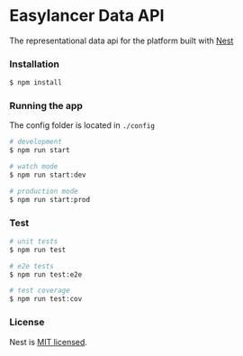 # Easylancer Data API

The representational data api for the platform built with [Nest](https://github.com/nestjs/nest)

### Installation

```bash
$ npm install
```

### Running the app

The config folder is located in `./config`

```bash
# development
$ npm run start

# watch mode
$ npm run start:dev

# production mode
$ npm run start:prod
```

### Test

```bash
# unit tests
$ npm run test

# e2e tests
$ npm run test:e2e

# test coverage
$ npm run test:cov
```

### License

  Nest is [MIT licensed](LICENSE).
